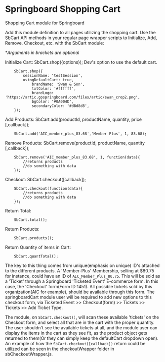 # Springboard Shopping Cart  
Shopping Cart module for Springboard

Add this module definition to all pages utilizing the shopping cart. Use the SbCart API methods in your regular page wrapper scripts to Initialize, Add, Remove, Checkout, etc. with the SbCart module:   

**Arguments in brackets are optional*

Initialize Cart: SbCart.shop({options}); Dev's option to use the default cart.
```
	SbCart.shop({
		sessionName: 'testSession',
		usingDefaultCart: true,
    		brandName: 'Swan & Son',
    		txtColor: '#ffffff',
    		brandLogo: 'https://artic.gospringboard.com/files/artic/swan_crop2.png',
    		bgColor: '#0A004D',
    		secondaryColor: '#d8d8d8',
	});
```

Add Products: SbCart.add(productId, productName, quantity, price [,callback]);
```
	SbCart.add('AIC_member_plus_83.68','Member Plus', 1, 83.68);
```

Remove Products: SbCart.remove(productId, productName, quantity [,callback]);
```
	SbCart.remove('AIC_member_plus_83.68', 1, function(data){
		//returns products
		//do something with data
	});
```	

Checkout: SbCart.checkout([callback]);
```
	SbCart.checkout(function(data){
		//returns products
		//do something with data
	});
```	

Return Total:
```
	SbCart.total();
```	

Return Products:
```
	SbCart.products();
```	

Return Quantity of items in Cart:
```
	SbCart.quantTotal();
```	



The key to this thing comes from unique(emphasis on unique) ID's attached to the different products. A 'Member-Plus' Membership, selling at $80.75 for instance, could have an ID of `AIC_Member_Plus_80.75`. This will be sold as a 'Ticket' through a Springboard 'Ticketed Event' E-commerce form. In this case, the 'Checkout' form(Form ID 1451). All possible tickets sold by this organization(AIC for example), should be available through this form. The springboardCart module user will be required to add new options to this checkout form, via Ticketed Event >> Checkout(form) >> Tickets >> Tickets >> Add Ticket Type. 

The module, on `SbCart.checkout()`, will scan these available 'tickets' on the Checkout form, and select all that are in the cart with the proper quantity. The user shouldn't see the available tickets at all, and the module user can display the items in the cart as they see fit, as the product object gets returned to them(Or they can simply keep the defaultCart dropdown open). An example of how the `SbCart.checkout([callback])` return could be utilized can be seen in the checkoutWrapper folder in sbCheckoutWrapper.js. 
